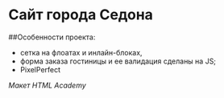 # Сайт города Седона

##Особенности проекта:
* сетка на флоатах и инлайн-блоках,
* форма заказа гостиницы и ее валидация сделаны на JS;
* PixelPerfect

_Макет HTML Academy_
